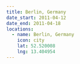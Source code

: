 ```yaml
---
title: Berlin, Germany
date_start: 2011-04-12
date_end: 2011-04-18
locations:
  - name: Berlin, Germany
    icon: city
    lat: 52.520008
    lng: 13.404954
---
```

